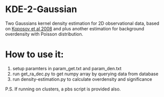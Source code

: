 # KDE-2-Gaussian
Two Gaussians kernel density estimation for 2D observational data, based on [Koposov et al 2008](http://cdsads.u-strasbg.fr/abs/2008ApJ...686..279K) and plus another estimation for background overdensity with Poisson distribution. 


# How to use it: 

1. setup paramters in param_get.txt and param_den.txt
2. run get_ra_dec.py to get numpy array by querying data from database
3. run density-estimation.py to calculate overdensity and significance 

P.S. If running on clusters, a pbs script is provided also. 
